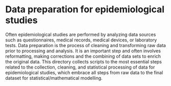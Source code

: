 # Data preparation for epidemiological studies


Often epidemiological studies are performed by analyzing data sources such as questionnaires, medical records, medical devices, or laboratory tests. Data preparation is the process of cleaning and transforming raw data prior to processing and analysis. It is an important step and often involves reformatting, making corrections and the combining of data sets to enrich the original data. This directory collects scripts to the most essential steps related to the collection, cleaning, and statistical processing of data for epidemiological studies, which embrace all steps from raw data to the final dataset for statistical/mathematical modelling.

